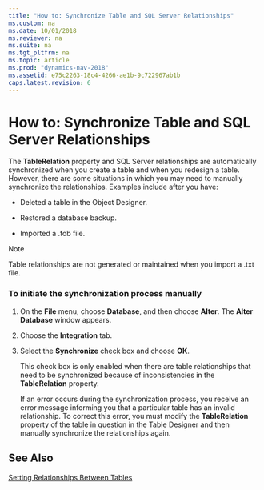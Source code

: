 ```yaml
---
title: "How to: Synchronize Table and SQL Server Relationships"
ms.custom: na
ms.date: 10/01/2018
ms.reviewer: na
ms.suite: na
ms.tgt_pltfrm: na
ms.topic: article
ms.prod: "dynamics-nav-2018"
ms.assetid: e75c2263-18c4-4266-ae1b-9c722967ab1b
caps.latest.revision: 6
---
```

# How to: Synchronize Table and SQL Server Relationships
The **TableRelation** property and SQL Server relationships are automatically synchronized when you create a table and when you redesign a table. However, there are some situations in which you may need to manually synchronize the relationships. Examples include after you have:  
  
-   Deleted a table in the Object Designer.  
  
-   Restored a database backup.  
  
-   Imported a .fob file.  
  
> [!NOTE]  
>  Table relationships are not generated or maintained when you import a .txt file.  
  
### To initiate the synchronization process manually  
  
1.  On the **File** menu, choose **Database**, and then choose **Alter**. The **Alter Database** window appears.  
  
2.  Choose the **Integration** tab.  
  
3.  Select the **Synchronize** check box and choose **OK**.  
  
     This check box is only enabled when there are table relationships that need to be synchronized because of inconsistencies in the **TableRelation** property.  
  
     If an error occurs during the synchronization process, you receive an error message informing you that a particular table has an invalid relationship. To correct this error, you must modify the **TableRelation** property of the table in question in the Table Designer and then manually synchronize the relationships again.  
  
## See Also  
 [Setting Relationships Between Tables](Setting-Relationships-Between-Tables.md)
